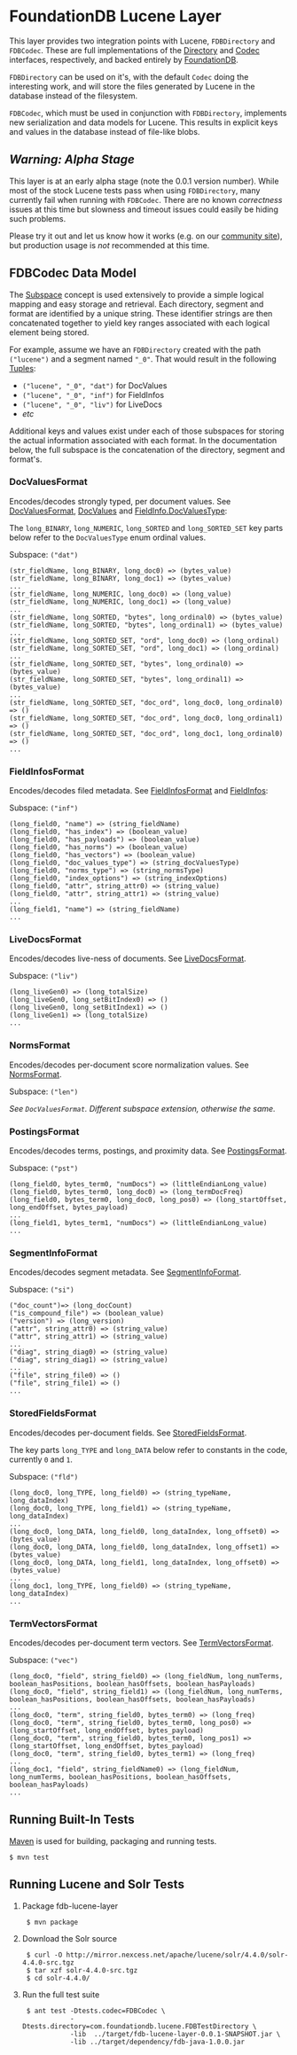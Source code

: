 # FoundationDB Lucene Layer

This layer provides two integration points with Lucene, `FDBDirectory` and 
`FDBCodec`. These are full implementations of the [Directory](https://lucene.apache.org/core/4_4_0/core/org/apache/lucene/store/Directory.html)
and [Codec](https://lucene.apache.org/core/4_4_0/core/org/apache/lucene/codecs/Codec.html)
interfaces, respectively, and backed entirely by [FoundationDB](https://foundationdb.com/).

`FDBDirectory` can be used on it's, with the default `Codec` doing the 
interesting work, and will store the files generated by Lucene in the database
instead of the filesystem.

`FDBCodec`, which must be used in conjunction with `FDBDirectory`, implements 
new serialization and data models for Lucene. This results in explicit keys and
values in the database instead of file-like blobs.


## _Warning: Alpha Stage_

This layer is at an early alpha stage (note the 0.0.1 version number). While
most of the stock Lucene tests pass when using `FDBDirectory`, many currently
fail when running with `FDBCodec`. There are no known _correctness_ issues at
this time but slowness and timeout issues could easily be hiding such problems.

Please try it out and let us know how it works (e.g. on our
[community site](http://community.foundationdb.com/)), but production usage
is *not* recommended at this time.


## FDBCodec Data Model

The [Subspace](https://foundationdb.com/documentation/data-modeling.html#subspaces-of-keys)
concept is used extensively to provide a simple logical mapping and easy
storage and retrieval. Each directory, segment and format are identified by a
unique string. These identifier strings are then concatenated together to yield
key ranges associated with each logical element being stored.

For example, assume we have an `FDBDirectory` created with the path
`("lucene")` and a segment named `"_0"`. That would result in the following
[Tuples](https://foundationdb.com/documentation/data-modeling.html#tuples):

- `("lucene", "_0", "dat")` for DocValues
- `("lucene", "_0", "inf")` for FieldInfos
- `("lucene", "_0", "liv")` for LiveDocs
- _etc_

Additional keys and values exist under each of those subspaces for storing the 
actual information associated with each format. In the documentation below,
the full subspace is the concatenation of the directory, segment and format's.


### DocValuesFormat

Encodes/decodes strongly typed, per document values. See
[DocValuesFormat](https://lucene.apache.org/core/4_0_0/core/org/apache/lucene/codecs/DocValuesFormat.html),
[DocValues](https://lucene.apache.org/core/4_4_0/core/org/apache/lucene/index/DocValues.html)
and
[FieldInfo.DocValuesType](https://lucene.apache.org/core/4_4_0/core/org/apache/lucene/index/FieldInfo.DocValuesType.html):

The `long_BINARY`, `long_NUMERIC`, `long_SORTED` and `long_SORTED_SET` key parts
below refer to the `DocValuesType` enum ordinal values.

Subspace: `("dat")`

    (str_fieldName, long_BINARY, long_doc0) => (bytes_value)
    (str_fieldName, long_BINARY, long_doc1) => (bytes_value)
    ...
    (str_fieldName, long_NUMERIC, long_doc0) => (long_value)
    (str_fieldName, long_NUMERIC, long_doc1) => (long_value)
    ...
    (str_fieldName, long_SORTED, "bytes", long_ordinal0) => (bytes_value)
    (str_fieldName, long_SORTED, "bytes", long_ordinal1) => (bytes_value)
    ...
    (str_fieldName, long_SORTED_SET, "ord", long_doc0) => (long_ordinal)
    (str_fieldName, long_SORTED_SET, "ord", long_doc1) => (long_ordinal)
    ...
    (str_fieldName, long_SORTED_SET, "bytes", long_ordinal0) => (bytes_value)
    (str_fieldName, long_SORTED_SET, "bytes", long_ordinal1) => (bytes_value)
    ...
    (str_fieldName, long_SORTED_SET, "doc_ord", long_doc0, long_ordinal0) => ()
    (str_fieldName, long_SORTED_SET, "doc_ord", long_doc0, long_ordinal1) => ()
    (str_fieldName, long_SORTED_SET, "doc_ord", long_doc1, long_ordinal0) => ()
    ...


### FieldInfosFormat

Encodes/decodes filed metadata. See
[FieldInfosFormat](https://lucene.apache.org/core/4_0_0/core/org/apache/lucene/codecs/FieldInfosFormat.html)
and
[FieldInfos](https://lucene.apache.org/core/4_0_0/core/org/apache/lucene/index/FieldInfos.html):

Subspace: `("inf")`

    (long_field0, "name") => (string_fieldName)
    (long_field0, "has_index") => (boolean_value)
    (long_field0, "has_payloads") => (boolean_value)
    (long_field0, "has_norms") => (boolean_value)
    (long_field0, "has_vectors") => (boolean_value)
    (long_field0, "doc_values_type") => (string_docValuesType)
    (long_field0, "norms_type") => (string_normsType)
    (long_field0, "index_options") => (string_indexOptions)
    (long_field0, "attr", string_attr0) => (string_value)
    (long_field0, "attr", string_attr1) => (string_value)
    ...
    (long_field1, "name") => (string_fieldName)
    ...


### LiveDocsFormat

Encodes/decodes live-ness of documents. See
[LiveDocsFormat](https://lucene.apache.org/core/4_0_0/core/org/apache/lucene/codecs/LiveDocsFormat.html).

Subspace: `("liv")`

    (long_liveGen0) => (long_totalSize)
    (long_liveGen0, long_setBitIndex0) => ()
    (long_liveGen0, long_setBitIndex1) => ()
    (long_liveGen1) => (long_totalSize)
    ...


### NormsFormat

Encodes/decodes per-document score normalization values. See
[NormsFormat](https://lucene.apache.org/core/4_0_0/core/org/apache/lucene/codecs/NormsFormat.html).

Subspace: `("len")`

_See `DocValuesFormat`. Different subspace extension, otherwise the same._


### PostingsFormat

Encodes/decodes terms, postings, and proximity data. See
[PostingsFormat](https://lucene.apache.org/core/4_0_0/core/org/apache/lucene/codecs/PostingsFormat.html).

Subspace: `("pst")`

    (long_field0, bytes_term0, "numDocs") => (littleEndianLong_value)
    (long_field0, bytes_term0, long_doc0) => (long_termDocFreq)
    (long_field0, bytes_term0, long_doc0, long_pos0) => (long_startOffset, long_endOffset, bytes_payload)
    ...
    (long_field1, bytes_term1, "numDocs") => (littleEndianLong_value)
    ...


### SegmentInfoFormat

Encodes/decodes segment metadata. See
[SegmentInfoFormat](https://lucene.apache.org/core/4_0_0/core/org/apache/lucene/codecs/SegmentInfoFormat.html).

Subspace: `("si")`

    ("doc_count")=> (long_docCount)
    ("is_compound_file") => (boolean_value)
    ("version") => (long_version)
    ("attr", string_attr0) => (string_value)
    ("attr", string_attr1) => (string_value)
    ...
    ("diag", string_diag0) => (string_value)
    ("diag", string_diag1) => (string_value)
    ...
    ("file", string_file0) => ()
    ("file", string_file1) => ()
    ...


### StoredFieldsFormat

Encodes/decodes per-document fields. See
[StoredFieldsFormat](https://lucene.apache.org/core/4_0_0/core/org/apache/lucene/codecs/SegmentInfoFormat.html).

The key parts `long_TYPE` and `long_DATA` below refer to constants in the code, currently `0` and `1`.

Subspace: `("fld")`

    (long_doc0, long_TYPE, long_field0) => (string_typeName, long_dataIndex)
    (long_doc0, long_TYPE, long_field1) => (string_typeName, long_dataIndex)
    ...
    (long_doc0, long_DATA, long_field0, long_dataIndex, long_offset0) => (bytes_value)
    (long_doc0, long_DATA, long_field0, long_dataIndex, long_offset1) => (bytes_value)
    (long_doc0, long_DATA, long_field1, long_dataIndex, long_offset0) => (bytes_value)
    ...
    (long_doc1, long_TYPE, long_field0) => (string_typeName, long_dataIndex)
    ...


### TermVectorsFormat

Encodes/decodes per-document term vectors. See
[TermVectorsFormat](https://lucene.apache.org/core/4_0_0/core/org/apache/lucene/codecs/TermVectorsFormat.html).

Subspace: `("vec")`

    (long_doc0, "field", string_field0) => (long_fieldNum, long_numTerms, boolean_hasPositions, boolean_hasOffsets, boolean_hasPayloads)
    (long_doc0, "field", string_field1) => (long_fieldNum, long_numTerms, boolean_hasPositions, boolean_hasOffsets, boolean_hasPayloads)
    ...
    (long_doc0, "term", string_field0, bytes_term0) => (long_freq)
    (long_doc0, "term", string_field0, bytes_term0, long_pos0) => (long_startOffset, long_endOffset, bytes_payload)
    (long_doc0, "term", string_field0, bytes_term0, long_pos1) => (long_startOffset, long_endOffset, bytes_payload)
    (long_doc0, "term", string_field0, bytes_term1) => (long_freq)
    ...
    (long_doc1, "field", string_fieldName0) => (long_fieldNum, long_numTerms, boolean_hasPositions, boolean_hasOffsets, boolean_hasPayloads)
    ...


## Running Built-In Tests

[Maven](http://maven.apache.org/) is used for building, packaging and running
tests.

    $ mvn test


## Running Lucene and Solr Tests

1. Package fdb-lucene-layer

        $ mvn package

2. Download the Solr source

        $ curl -O http://mirror.nexcess.net/apache/lucene/solr/4.4.0/solr-4.4.0-src.tgz
        $ tar xzf solr-4.4.0-src.tgz
        $ cd solr-4.4.0/

3. Run the full test suite

        $ ant test -Dtests.codec=FDBCodec \
                   -Dtests.directory=com.foundationdb.lucene.FDBTestDirectory \
                   -lib  ../target/fdb-lucene-layer-0.0.1-SNAPSHOT.jar \
                   -lib ../target/dependency/fdb-java-1.0.0.jar

